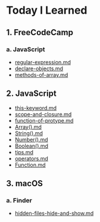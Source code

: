# Today I Learned


## 1. FreeCodeCamp

###  a. JavaScript
- [regular-expression.md](http://til.wiki.dev/FreeCodeCamp/JavaScript/regular-expression)
- [declare-objects.md](http://til.wiki.dev/FreeCodeCamp/JavaScript/declare-objects)
- [methods-of-array.md](http://til.wiki.dev/FreeCodeCamp/JavaScript/methods-of-array)

## 2. JavaScript
- [this-keyword.md](http://til.wiki.dev/JavaScript/this-keyword)
- [scope-and-closure.md](http://til.wiki.dev/JavaScript/scope-and-closure)
- [function-of-protype.md](http://til.wiki.dev/JavaScript/function-of-protype)
- [Array().md](http://til.wiki.dev/JavaScript/Array())
- [String().md](http://til.wiki.dev/JavaScript/String())
- [Number().md](http://til.wiki.dev/JavaScript/Number())
- [Boolean().md](http://til.wiki.dev/JavaScript/Boolean())
- [tips.md](http://til.wiki.dev/JavaScript/tips)
- [operators.md](http://til.wiki.dev/JavaScript/operators)
- [Function.md](http://til.wiki.dev/JavaScript/Function())


## 3. macOS

###  a. Finder
- [hidden-files-hide-and-show.md](http://til.wiki.dev/macOS/Finder/hidden-files-hide-and-show)
